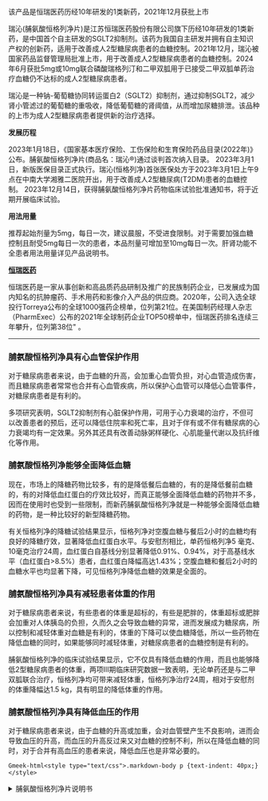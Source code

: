 该产品是恒瑞医药历经10年研发的1类新药，2021年12月获批上市

瑞沁(脯氨酸恒格列净片)是江苏恒瑞医药股份有限公司旗下历经10年研发的1类新药，是中国首个自主研发的SGLT2抑制剂。该药为我国自主研发并拥有自主知识产权的创新药，适用于改善成人2型糖尿病患者的血糖控制。2021年12月，瑞沁被国家药品监督管理局批准上市，用于改善成人2型糖尿病患者的血糖控制。2024年6月获批5mg或10mg联合磷酸瑞格列汀和二甲双胍用于已接受二甲双胍单药治疗血糖仍不达标的成人2型糖尿病患者。 

瑞沁是一种钠-葡萄糖协同转运蛋白2（SGLT2）抑制剂，通过抑制SGLT2，减少肾小管滤过的葡萄糖的重吸收，降低葡萄糖的肾阈值，从而增加尿糖排泄。该品种的上市为成人2型糖尿病患者提供新的治疗选择。 

**发展历程**

2023年1月18日，《国家基本医疗保险、工伤保险和生育保险药品目录(2022年)》公布。脯氨酸恒格列净片(商品名：瑞沁®)通过谈判首次纳入目录。 
2023年3月1日，新版医保目录正式执行。瑞沁(恒格列净)首张医保处方于2023年3月1日上午9点在中南大学湘雅二医院开出，用于改善成人2型糖尿病(T2DM)患者的血糖控制。
2023年12月14日，获得脯氨酸恒格列净片药物临床试验批准通知书，将于近期开展临床试验。

**用法用量**

推荐起始剂量为5mg，每日一次，建议晨服，不受进食限制。对于需要加强血糖控制且耐受5mg每日一次的患者，本品剂量可增加至10mg每日一次。肝肾功能不全患者用法用量详见产品说明书。

**[恒瑞医药](https://www.hengrui.com/product/innovativeMedicine.html?type=1)**

恒瑞医药是一家从事创新和高品质药品研制及推广的民族制药企业，已发展成为国内知名的抗肿瘤药、手术用药和影像介入产品的供应商。2020年，公司入选全球投行Torreya公布的全球1000强药企榜单，位列第21位。在美国制药经理人杂志（PharmExec）公布的2021年全球制药企业TOP50榜单中，恒瑞医药排名连续三年攀升，位列第38位" 。

------

### 脯氨酸恒格列净具有心血管保护作用

对于糖尿病患者来说，由于血糖的升高，会加重心血管负担，对心血管造成伤害，而且糖尿病患者常常也合并有心血管疾病，所以保护心血管可以降低心血管事件，对糖尿病患者是有利的。

多项研究表明，SGLT2抑制剂有心脏保护作用，可用于心力衰竭的治疗，不但可以改善患者的预后，还可以降低住院率和死亡率，且对于伴有或不伴有糖尿病的心力衰竭均有一定效果。另外其还具有改善动脉粥样硬化、心肌能量代谢以及抗纤维化等作用。

### 脯氨酸恒格列净能够全面降低血糖

现在，市场上的降糖药物比较多，有的是降低餐后血糖的，有的是降低餐前血糖的，有的对降低血红蛋白的疗效比较好，而真正能够全面降低血糖的药物并不多，因而在使用时也受到一些限制，而新药脯氨酸恒格列净就是一种能够全面降低血糖的药物，是一种比较好的新型降糖药物。

有关恒格列净的降糖试验结果显示，恒格列净对空腹血糖与餐后2小时的血糖均有良好的降糖疗效，显著降低血红蛋白水平。与安慰剂相比，单药恒格列净5 毫克、10毫克治疗24周，血红蛋白自基线分别显著降低0.91%、0.94%，对于高基线水平（血红蛋白>8.5%）患者，血红蛋白降幅高达1.43%；空腹血糖和餐后2小时的血糖水平也均显著下降，可见恒格列净降低血糖的效果是全面的。

### 脯氨酸恒格列净具有减轻患者体重的作用

对于糖尿病患者来说，有些患者的体重是超标的，有些是肥胖的，体重超标或肥胖会加重对人体胰岛的负担，久而久之会导致血糖的异常，进而发展成为糖尿病，所以控制和减轻体重对血糖是有利的，体重的下降可以使血糖降低，所以一些药物在降低血糖的同时，如果能够同时减轻体重，对糖尿病患者的血糖控制是有利的。

脯氨酸恒格列净的临床试验结果显示，它不仅具有降低血糖的作用，而且也能够降低2型糖尿病患者的体重，两项Ⅲ期临床研究数据一致表明，无论单药还是与二甲双胍联合治疗，恒格列净均可带来减轻体重，恒格列净治疗24周，相对于安慰剂的体重降幅达1.5 kg，具有明显的降低体重的作用。

### 脯氨酸恒格列净具有降低血压的作用

对于糖尿病患者来说，由于血糖的升高或加重，会对血管壁产生不良影响，进而会导致血压的升高，而血压的升高反过来又对血糖的控制不利，所以在降低血糖的同时，对于合并有高血压的患者来说，降低血压也是非常必要的。

`Gmeek-html<style type="text/css">.markdown-body p {text-indent: 40px;}</style>`

<details>
<summary>脯氨酸恒格列净片说明书</summary>

`Gmeek-html<div class="core-next-dh-shortcode" style="border: 0px;"><div class="ImgLazyLoad-circle" style="display: none;"></div><img data-fancybox="gallery" img-src="/assets1/药物信息/脯氨酸恒格列净片说明书/1.webp"></div><div class="core-next-dh-shortcode" style="border: 0px;"><div class="ImgLazyLoad-circle" style="display: none;"></div><img data-fancybox="gallery" img-src="/assets1/药物信息/脯氨酸恒格列净片说明书/2.webp"></div><div class="core-next-dh-shortcode" style="border: 0px;"><div class="ImgLazyLoad-circle" style="display: none;"></div><img data-fancybox="gallery" img-src="/assets1/药物信息/脯氨酸恒格列净片说明书/3.webp"></div><div class="core-next-dh-shortcode" style="border: 0px;"><div class="ImgLazyLoad-circle" style="display: none;"></div><img data-fancybox="gallery" img-src="/assets1/药物信息/脯氨酸恒格列净片说明书/4.webp"></div><div class="core-next-dh-shortcode" style="border: 0px;"><div class="ImgLazyLoad-circle" style="display: none;"></div><img data-fancybox="gallery" img-src="/assets1/药物信息/脯氨酸恒格列净片说明书/5.webp"></div><div class="core-next-dh-shortcode" style="border: 0px;"><div class="ImgLazyLoad-circle" style="display: none;"></div><img data-fancybox="gallery" img-src="/assets1/药物信息/脯氨酸恒格列净片说明书/6.webp"></div><div class="core-next-dh-shortcode" style="border: 0px;"><div class="ImgLazyLoad-circle" style="display: none;"></div><img data-fancybox="gallery" img-src="/assets1/药物信息/脯氨酸恒格列净片说明书/7.webp"></div><div class="core-next-dh-shortcode" style="border: 0px;"><div class="ImgLazyLoad-circle" style="display: none;"></div><img data-fancybox="gallery" img-src="/assets1/药物信息/脯氨酸恒格列净片说明书/8.webp"></div><div class="core-next-dh-shortcode" style="border: 0px;"><div class="ImgLazyLoad-circle" style="display: none;"></div><img data-fancybox="gallery" img-src="/assets1/药物信息/脯氨酸恒格列净片说明书/9.webp"></div><div class="core-next-dh-shortcode" style="border: 0px;"><div class="ImgLazyLoad-circle" style="display: none;"></div><img data-fancybox="gallery" img-src="/assets1/药物信息/脯氨酸恒格列净片说明书/10.webp"></div><div class="core-next-dh-shortcode" style="border: 0px;"><div class="ImgLazyLoad-circle" style="display: none;"></div><img data-fancybox="gallery" img-src="/assets1/药物信息/脯氨酸恒格列净片说明书/11.webp"></div><div class="core-next-dh-shortcode" style="border: 0px;"><div class="ImgLazyLoad-circle" style="display: none;"></div><img data-fancybox="gallery" img-src="/assets1/药物信息/脯氨酸恒格列净片说明书/12.webp"></div><div class="core-next-dh-shortcode" style="border: 0px;"><div class="ImgLazyLoad-circle" style="display: none;"></div><img data-fancybox="gallery" img-src="/assets1/药物信息/脯氨酸恒格列净片说明书/13.webp"></div><div class="core-next-dh-shortcode" style="border: 0px;"><div class="ImgLazyLoad-circle" style="display: none;"></div><img data-fancybox="gallery" img-src="/assets1/药物信息/脯氨酸恒格列净片说明书/14.webp"></div><div class="core-next-dh-shortcode" style="border: 0px;"><div class="ImgLazyLoad-circle" style="display: none;"></div><img data-fancybox="gallery" img-src="/assets1/药物信息/脯氨酸恒格列净片说明书/15.webp"></div><div class="core-next-dh-shortcode" style="border: 0px;"><div class="ImgLazyLoad-circle" style="display: none;"></div><img data-fancybox="gallery" img-src="/assets1/药物信息/脯氨酸恒格列净片说明书/16.webp"></div><div class="ImgLazyLoad-circle" style="display: none;"></div><center><img data-fancybox="gallery" img-src="/assets1/药物信息/脯氨酸恒格列净片说明书/0.webp"></center><style type="text/css">@media screen and (min-width:901px){.core-next-dh-shortcode{width: 24%;border: none;overflow: hidden;}.core-next-dh-shortcode img {width: 201.6px;height: 134.46px;}} @media screen and (max-width:900px;){.core-next-dh-shortcode{width: 100%;	}.core-next-dh-shortcode img {width: 100%;}}</style>`